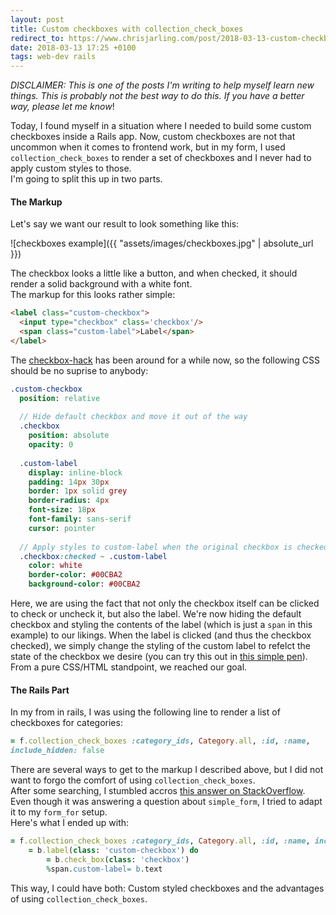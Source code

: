 ```yaml
---
layout: post
title: Custom checkboxes with collection_check_boxes
redirect_to: https://www.chrisjarling.com/post/2018-03-13-custom-checkboxes-with-collection-check-boxes
date: 2018-03-13 17:25 +0100
tags: web-dev rails
---
```

_DISCLAIMER: This is one of the posts I'm writing to help myself learn new things. This is probably not the best way to do this. If you have a better way, please let me know_!

Today, I found myself in a situation where I needed to build some custom
checkboxes inside a Rails app. Now, custom checkboxes are not that uncommon when
it comes to  frontend work, but in my form, I used `collection_check_boxes` to render a
set of checkboxes and I never had to apply custom styles to those.  
I'm going to split this up in two parts.

#### The Markup
Let's say we want our result to look something like this:

![checkboxes example]({{ "assets/images/checkboxes.jpg" | absolute_url }})

The checkbox looks a little like a button, and when checked, it should render a
solid background with a white font.  
The markup for this looks rather simple:

```html
<label class="custom-checkbox">
  <input type="checkbox" class='checkbox'/>
  <span class="custom-label">Label</span>
</label>
```
The [checkbox-hack](https://css-tricks.com/the-checkbox-hack/) has been around for a while now, so the following CSS should
be no suprise to anybody: 

``` sass
.custom-checkbox
  position: relative
  
  // Hide default checkbox and move it out of the way
  .checkbox
    position: absolute
    opacity: 0
   
  .custom-label
    display: inline-block
    padding: 14px 30px
    border: 1px solid grey
    border-radius: 4px
    font-size: 18px
    font-family: sans-serif
    cursor: pointer
  
  // Apply styles to custom-label when the original checkbox is checked
  .checkbox:checked ~ .custom-label
    color: white
    border-color: #00CBA2
    background-color: #00CBA2
```

Here, we are using the fact that not
only the checkbox itself can be clicked to check or uncheck it, but also the label. We're now hiding the default checkbox and styling the contents of the
label (which is just a `span` in this example) to our likings. When the label is clicked (and thus the checkbox checked), we
simply change the styling of the custom label to refelct the state of the
checkbox we desire (you can try this out in [this simple pen](https://codepen.io/christianmitc/pen/wmMWGm)).   
From a pure CSS/HTML standpoint, we reached our goal.

#### The Rails Part
In my from in rails, I was using the following line to render a list of
checkboxes for categories:

```ruby
= f.collection_check_boxes :category_ids, Category.all, :id, :name,
include_hidden: false
```

There are several ways to get to the markup I described above, but I did not
want to forgo the comfort of using `collection_check_boxes`.  
After some searching, I stumbled accros [this answer on
StackOverflow](https://stackoverflow.com/a/12037625/4181679). Even though it was
answering a question about `simple_form`, I tried to adapt it to my `form_for` setup.  
Here's what I ended up with:

```ruby
= f.collection_check_boxes :category_ids, Category.all, :id, :name, include_hidden: false do |b|
	= b.label(class: 'custom-checkbox') do
		= b.check_box(class: 'checkbox')
		%span.custom-label= b.text
```

This way, I could have both: Custom styled checkboxes and the advantages of using `collection_check_boxes`.
